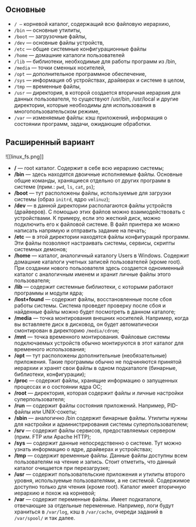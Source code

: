 ## Основные

- `/ —` корневой каталог, содержащий всю файловую иерархию,
- `/bin` — основные утилиты,
- `/boot` — загрузочные файлы,
- `/dev` — основные файлы устройств,
- `/etc` — общие системные конфигурационные файлы
- `/home` — домашние каталоги пользователей
- `/lib` — библиотеки, необходимые для работы программ из /bin,
- `/media` — точки сменных носителей,
- `/opt` — дополнительное программное обеспечение,
- `/sys` — информация об устройствах, драйверах и системе в целом,
- `/tmp` — временные файлы,
- `/usr` — директория, в которой создается вторичная иерархия для данных пользователя, то существуют /usr/bin, /usr/local и другие директории, которые необходимы для использования в многопользовательском режиме,
- `/var` — изменяемые файлы: кэш приложений, информация о состоянии программ, задачи, ожидающие обработки.

## Расширенный вариант

![[linux_fs.png]]

- **/** — root каталог. Содержит в себе всю иерархию системы;
- **/bin** — здесь находятся двоичные исполняемые файлы. Основные общие команды, хранящиеся отдельно от других программ в системе (прим.: `pwd`, `ls`, `cat`, `ps`);
- **/boot** — тут расположены файлы, используемые для загрузки системы (образ `initrd`, ядро `vmlinuz`);
- **/dev** — в данной директории располагаются файлы устройств (драйверов). С помощью этих файлов можно взаимодействовать с устройствами. К примеру, если это жесткий диск, можно подключить его к файловой системе. В файл принтера же можно написать напрямую и отправить задание на печать;
- **/etc** — в этой директории находятся файлы конфигураций программ. Эти файлы позволяют настраивать системы, сервисы, скрипты системных демонов;
- **/home** — каталог, аналогичный каталогу Users в Windows. Содержит домашние каталоги учетных записей пользователей (кроме root). При создании нового пользователя здесь создается одноименный каталог с аналогичным именем и хранит личные файлы этого пользователя;
- **/lib** — содержит системные библиотеки, с которыми работают программы и модули ядра;
- **/lost+found** — содержит файлы, восстановленные после сбоя работы системы. Система проведет проверку после сбоя и найденные файлы можно будет посмотреть в данном каталоге;
- **/media** — точка монтирования внешних носителей. Например, когда вы вставляете диск в дисковод, он будет автоматически смонтирован в директорию `/media/cdrom`;
- **/mnt** — точка временного монтирования. Файловые системы подключаемых устройств обычно монтируются в этот каталог для временного использования;
- **/opt** — тут расположены дополнительные (необязательные) приложения. Такие программы обычно не подчиняются принятой иерархии и хранят свои файлы в одном подкаталоге (бинарные, библиотеки, конфигурации);
- **/proc** — содержит файлы, хранящие информацию о запущенных процессах и о состоянии ядра ОС;
- **/root** — директория, которая содержит файлы и личные настройки суперпользователя;
- **/run** — содержит файлы состояния приложений. Например, PID-файлы или UNIX-сокеты;
- **/sbin** — аналогично /bin содержит бинарные файлы. Утилиты нужны для настройки и администрирования системы суперпользователем;
- **/srv** — содержит файлы сервисов, предоставляемых сервером (прим. FTP или Apache HTTP);
- **/sys** — содержит данные непосредственно о системе. Тут можно узнать информацию о ядре, драйверах и устройствах;
- **/tmp** — содержит временные файлы. Данные файлы доступны всем пользователям на чтение и запись. Стоит отметить, что данный каталог очищается при перезагрузке;
- **/usr** — содержит пользовательские приложения и утилиты второго уровня, используемые пользователями, а не системой. Содержимое доступно только для чтения (кроме root). Каталог имеет вторичную иерархию и похож на корневой;
- **/var** — содержит переменные файлы. Имеет подкаталоги, отвечающие за отдельные переменные. Например, логи будут храниться в `/var/log`, кэш в `/var/cache`, очереди заданий в `/var/spool/` и так далее.